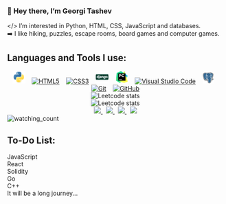 ### :wave: Hey there, I’m Georgi Tashev

</> I’m interested in Python, HTML, CSS, JavaScript and databases.  
➡️ I like hiking, puzzles, escape rooms, board games and computer games.

## Languages and Tools I use:
<div align="center">
<a target="_blank" rel="noopener noreferrer" href="https://github.com/devicons/devicon/blob/v2.14.0/icons/python/python-original.svg"><img alt="Python" width="30px" src="https://github.com/devicons/devicon/raw/v2.14.0/icons/python/python-original.svg"></a>&nbsp;&nbsp;&nbsp;
<a target="_blank" rel="noopener noreferrer" href="https://camo.githubusercontent.com/f2ce4039c99cf35adde738583ab0fbcd60eaafccf1e949884bda91d0b5c819ce/68747470733a2f2f63646e2e6a7364656c6976722e6e65742f67682f64657669636f6e732f64657669636f6e2f69636f6e732f68746d6c352f68746d6c352d6f726967696e616c2e737667"><img  alt="HTML5" width="30px" src="https://camo.githubusercontent.com/f2ce4039c99cf35adde738583ab0fbcd60eaafccf1e949884bda91d0b5c819ce/68747470733a2f2f63646e2e6a7364656c6976722e6e65742f67682f64657669636f6e732f64657669636f6e2f69636f6e732f68746d6c352f68746d6c352d6f726967696e616c2e737667"></a>&nbsp;&nbsp;&nbsp;
<a target="_blank" rel="noopener noreferrer" href="https://camo.githubusercontent.com/0da944f181647261c840e34b20ed7e3ca44ddc150869c6ea550cf98d06c81a37/68747470733a2f2f63646e2e6a7364656c6976722e6e65742f67682f64657669636f6e732f64657669636f6e2f69636f6e732f637373332f637373332d6f726967696e616c2e737667"><img  alt="CSS3" width="30px" src="https://camo.githubusercontent.com/0da944f181647261c840e34b20ed7e3ca44ddc150869c6ea550cf98d06c81a37/68747470733a2f2f63646e2e6a7364656c6976722e6e65742f67682f64657669636f6e732f64657669636f6e2f69636f6e732f637373332f637373332d6f726967696e616c2e737667"></a>&nbsp;&nbsp;&nbsp;
<a target="_blank" rel="noopener noreferrer" href="https://github.com/devicons/devicon/blob/v2.14.0/icons/django/django-original.svg"><img alt="Django" width="30px" src="https://github.com/devicons/devicon/raw/v2.14.0/icons/django/django-original.svg"></a>&nbsp;&nbsp;&nbsp;
<a target="_blank" rel="noopener noreferrer" href="https://github.com/devicons/devicon/blob/v2.14.0/icons/pycharm/pycharm-original.svg"><img alt="PyCharm" width="30px" src="https://github.com/devicons/devicon/raw/v2.14.0/icons/pycharm/pycharm-original.svg"></a>&nbsp;&nbsp;&nbsp;
<a target="_blank" rel="noopener noreferrer nofollow" href="https://camo.githubusercontent.com/25d07ba4220a3fcadb4af12394d157494ec298dec4ecd86321961427ea18c9e8/68747470733a2f2f63646e2e6a7364656c6976722e6e65742f67682f64657669636f6e732f64657669636f6e2f69636f6e732f7673636f64652f7673636f64652d6f726967696e616c2e737667"><img  alt="Visual Studio Code" width="30px" src="https://camo.githubusercontent.com/25d07ba4220a3fcadb4af12394d157494ec298dec4ecd86321961427ea18c9e8/68747470733a2f2f63646e2e6a7364656c6976722e6e65742f67682f64657669636f6e732f64657669636f6e2f69636f6e732f7673636f64652f7673636f64652d6f726967696e616c2e737667"></a>&nbsp;&nbsp;&nbsp;
<a target="_blank" rel="noopener noreferrer" href="https://github.com/devicons/devicon/blob/v2.14.0/icons/postgresql/postgresql-original.svg"><img alt="PostgreSQL" width="26px" src="https://github.com/devicons/devicon/raw/v2.14.0/icons/postgresql/postgresql-original.svg"></a>&nbsp;&nbsp;&nbsp;
<a target="_blank" rel="noopener noreferrer nofollow" href="https://camo.githubusercontent.com/38827655e1ae0e1518d635ad89e8aa46b7f977c795952245c36a2d58064f1803/68747470733a2f2f63646e2e6a7364656c6976722e6e65742f67682f64657669636f6e732f64657669636f6e2f69636f6e732f6769742f6769742d6f726967696e616c2e737667"><img alt="Git" width="30px" src="https://camo.githubusercontent.com/38827655e1ae0e1518d635ad89e8aa46b7f977c795952245c36a2d58064f1803/68747470733a2f2f63646e2e6a7364656c6976722e6e65742f67682f64657669636f6e732f64657669636f6e2f69636f6e732f6769742f6769742d6f726967696e616c2e737667"></a>&nbsp;&nbsp;&nbsp;
<a target="_blank" rel="noopener noreferrer nofollow" href="https://user-images.githubusercontent.com/3369400/139447912-e0f43f33-6d9f-45f8-be46-2df5bbc91289.png"><img alt="GitHub" width="26px" src="https://user-images.githubusercontent.com/3369400/139447912-e0f43f33-6d9f-45f8-be46-2df5bbc91289.png"></a>  
</div>


<div align="center"> <img alt="Leetcode stats" src="http://github-readme-streak-stats.herokuapp.com?user=xaoccc&theme=github-dark-blue&hide_border=true" width="495px"/>  
</div>

<div align="center">
<img alt="Leetcode stats" src="https://leetcode-stats.vercel.app/api?username=xaocccc&theme=Dark" width="495px"/>  
</div>

<div align="center">
    <a href="https://www.linkedin.com/in/georgi-tashev-3aab33a/">
      <img src="https://img.shields.io/badge/linkedin-%230077B5.svg?style=for-the-badge&logo=Linkedin&logoColor=white">
    </a>&nbsp;
    <a href="https://www.facebook.com/georgi.tashev">
      <img src="https://img.shields.io/badge/Facebook-%231877F2.svg?style=for-the-badge&logo=Facebook&logoColor=white">
    </a>&nbsp;
    <a href="mailto:georgi.taschev@gmail.com">
      <img src="https://img.shields.io/badge/Gmail-D14836?style=for-the-badge&logo=gmail&logoColor=white">
    </a>&nbsp;
    <a href="https://discordapp.com/users/tashev_undead#3003">
      <img src="https://img.shields.io/badge/Discord-%235865F2.svg?style=for-the-badge&logo=discord&logoColor=white">
    </a>
</div>

<img src="https://komarev.com/ghpvc/?username=xaoccc&color=brightgreen" alt="watching_count" />

## To-Do List:
JavaScript  
React  
Solidity  
Go  
C++  
It will be a long journey...

